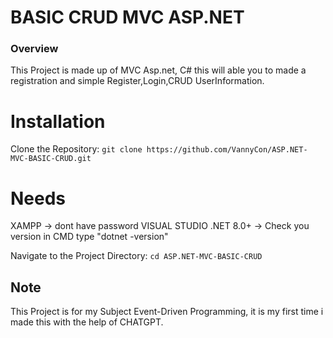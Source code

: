 # BASIC CRUD MVC ASP.NET
### Overview
This Project is made up of MVC Asp.net, C# this will able you to made a registration and simple Register,Login,CRUD UserInformation.

# Installation
Clone the Repository:
`git clone https://github.com/VannyCon/ASP.NET-MVC-BASIC-CRUD.git`

# Needs
XAMPP -> dont have password
VISUAL STUDIO
.NET 8.0+ -> Check you version in CMD type "dotnet -version"

Navigate to the Project Directory:
`cd ASP.NET-MVC-BASIC-CRUD`

## Note
This Project is for my Subject Event-Driven Programming, it is my first time i made this with the help of CHATGPT.

